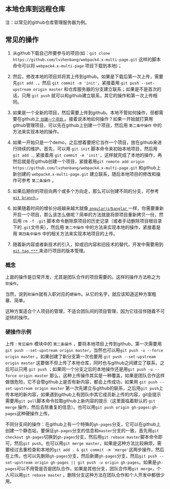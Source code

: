 ## 本地仓库到远程仓库

注：以常见的github仓库管理服务器为例。

## 常见的操作

1. 从github下载自己所要参与的项目(如：`git clone https://github.com/lvzhenbang/webpack4.x-multi-page.git` 这样的脚本命令可以将 `webpack4.x-multi-page` 项目下载到本地)；

2. 然后，修改本地的项目并将其上传到github。如果是下载后第一次上传，需要先`git add .`，然后 `git commit -m 'init'`，紧接着用 `git push --set-upstream origin master` 和仓库服务器的分支建立联系；如果是不是首次的话，只用 `git push` 就可以和github建立联系，其它的操作和第一次上传相同。

3. 如果是一个全新的项目，然后需要上传到github。本地不管如何操作，但都需要在github上[ `创建一个项目` ](https://help.github.com/en/articles/create-a-repo)。接着说本地如何操作？如果一开始就打算用github管理项目，可以先在github上创建一个项目，然后用 `第二条中操作` 中的方法来实现本地的操作。

4. 如果一开始只是一个demo，之后想着要把它当作一个项目，放在github来进行持续的维护。首先，可以用 `git init` 脚本命令来初始本地项目，然后用 `git add .`, 紧接着用 `git commit -m 'init'`，这样就完成了本地的操作，再然后就是在github创建一个项目，紧接着用`git remote add origin https://github.com/lvzhenbang/webpack4.x-multi-page.git` 和github上新创建的 `webpack4.x-multi-page.git` 建立联系，随后本地项目的修改和操作可参考 `第二条操作` 。

5. 如果后期你的项目向两个或多个方向走，那么可以创建不同的分支，可参考[ `git branch` ](https://github.com/lvzhenbang/article/blob/master/git/git-branch.md)。

6. 如果随着时间的增长分歧越来越大就像[ `angularjs与anglar` ](https://github.com/angular)一样，你需要重新开启一个项目，那么该怎么做呢？简单的方法就是将原项目重新拷贝一份，然后用 `rm -f .git` 脚本命令删除原项目的历史记录（或者手动删除项目根目录下的`.git`文件夹），然后用 `第二中操作` 中的方法来实现本地的操作，紧接着是用 `第四条中操作` 中的相关方法来实现本地项目的上传。

7. 随着新内容或者新技术的引入，抑或旧内容和旧技术的替代，开发中需要用到 [`git tag ***` ](https://github.com/lvzhenbang/article/blob/master/git/git-tag.md)来进行项目的版本管理。 


### 概念

上面的操作是日常开发，尤其是团队合作的项目需要的。这样的操作方法称之为 `软操作`。

当然，说到`软操作`就有入职对应的`硬操作`。从它的名字，就应该知道这种方案粗暴、简单。

这种方案适合个人项目的管理，不适合团队间的项目管理，因为它往往伴随着不可逆转的操作。

### 硬操作示例

上传 : `常见操作` 模块中的 `第二条操作` ，要将本地项目上传到github，第一次需要用 `git push --set-upstream origin master`，当然也可以用`git push -u --force origin master` 。如果创建了新分支第一次也要用 `git push --set-upstream origin master` 这要做不但上传了本地仓库，同时也与github之间建立了联系，之后可以只用 `git push` ；如果同一个分支之后的本地操作还是用`git push -u --force origin master` 那么，这种上传操作其实是一种覆盖，如果是团队合作这样做很危险，它不会管github上是否有新内容，都会上传成功，如果用 `git push --set-upstream origin master` 第一次先建立与github的联系，之后用`git push`上传本地的新内容，如果遇到github上有团队中其它成员新上传的内容，git会提示需要用`git pull`脚本命令拉取github上新内容的提示（这里面临着默认的 `git merge` 操作，然后去除重复的信息）。也可以用`git push origin gh-pages:gh-pages`这种硬操作上传。

不同分支间的操作：在github上有一个特殊的`gh-pages`分支，它可以在github上创建一个静态站，要保证`gh-pages`分支的信息和`master`分支的一致，首先用`git checkout gh-pages`切换到`gh-pages`分支，然后用`git rebase master`脚本命令即可，然后`git push`。也可以用`git merge master`，如果是这种方法比较麻烦，需要经过去重检查和本地的`git add . & git commit -m 'merge'`这两步操作，然后在上传。也可以先删除`gh-pages`分支，然后新建`gh-pages`分支，然后`git push --set-upstream origin gh-pages || git push -u origin gh-pages`。如果是`gh-pages`可以不用管是否是团队合作，如果是其他分支，团队合作用`git merge`，个人可以用`git rebase master` 。删除分支这种方法在团队合作和个人开发中都很少用。